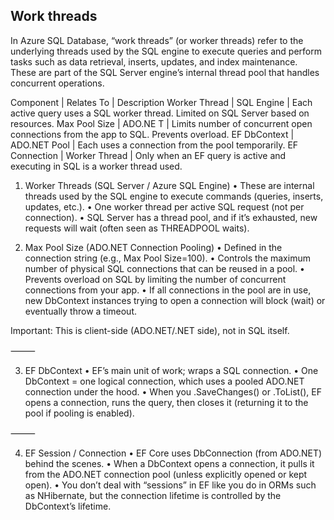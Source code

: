 ## 


## Work threads
In Azure SQL Database, “work threads” (or worker threads) refer to the underlying threads used by the SQL engine to execute queries and perform tasks such as data retrieval, inserts, updates, and index maintenance. These are part of the SQL Server engine’s internal thread pool that handles concurrent operations.

Component | Relates To | Description
Worker Thread | SQL Engine | Each active query uses a SQL worker thread. Limited on SQL Server based on resources.
Max Pool Size | ADO.NE T | Limits number of concurrent open connections from the app to SQL. Prevents overload.
EF DbContext | ADO.NET Pool | Each uses a connection from the pool temporarily.
EF Connection | Worker Thread | Only when an EF query is active and executing in SQL is a worker thread used.

1. Worker Threads (SQL Server / Azure SQL Engine)
	•	These are internal threads used by the SQL engine to execute commands (queries, inserts, updates, etc.).
	•	One worker thread per active SQL request (not per connection).
	•	SQL Server has a thread pool, and if it’s exhausted, new requests will wait (often seen as THREADPOOL waits).

2. Max Pool Size (ADO.NET Connection Pooling)
	•	Defined in the connection string (e.g., Max Pool Size=100).
	•	Controls the maximum number of physical SQL connections that can be reused in a pool.
	•	Prevents overload on SQL by limiting the number of concurrent connections from your app.
	•	If all connections in the pool are in use, new DbContext instances trying to open a connection will block (wait) or eventually throw a timeout.

Important: This is client-side (ADO.NET/.NET side), not in SQL itself.

⸻

3. EF DbContext
	•	EF’s main unit of work; wraps a SQL connection.
	•	One DbContext = one logical connection, which uses a pooled ADO.NET connection under the hood.
	•	When you .SaveChanges() or .ToList(), EF opens a connection, runs the query, then closes it (returning it to the pool if pooling is enabled).

⸻

4. EF Session / Connection
	•	EF Core uses DbConnection (from ADO.NET) behind the scenes.
	•	When a DbContext opens a connection, it pulls it from the ADO.NET connection pool (unless explicitly opened or kept open).
	•	You don’t deal with “sessions” in EF like you do in ORMs such as NHibernate, but the connection lifetime is controlled by the DbContext’s lifetime.





